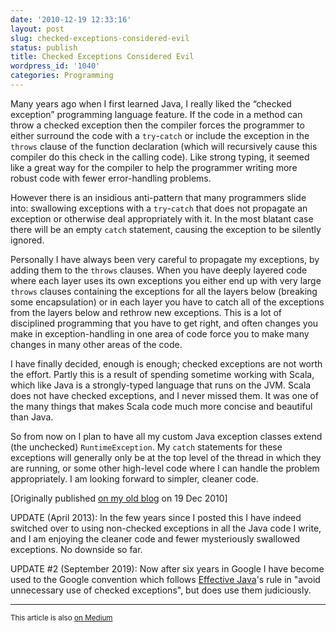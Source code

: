 ```yaml
---
date: '2010-12-19 12:33:16'
layout: post
slug: checked-exceptions-considered-evil
status: publish
title: Checked Exceptions Considered Evil
wordpress_id: '1040'
categories: Programming
---
```


Many years ago when I first learned Java, I really liked the “checked exception” programming language feature.  If the code in a method can throw a checked exception then the compiler forces the programmer to either surround the code with a `try`-`catch` or include the exception in the `throws` clause of the function declaration (which will recursively cause this compiler do this check in the calling code).  Like strong typing, it seemed like a great way for the compiler to help the programmer writing more robust code with fewer error-handling problems.

However there is an insidious anti-pattern that many programmers slide into: swallowing exceptions with a `try`-`catch` that does not propagate an exception or otherwise deal appropriately with it.  In the most blatant case there will be an empty `catch` statement, causing the exception to be silently ignored.

Personally I have always been very careful to propagate my exceptions, by adding them to the `throws` clauses.  When you have deeply layered code where each layer uses its own exceptions you either end up with very large `throws` clauses containing the exceptions for all the layers below (breaking some encapsulation) or in each layer you have to catch all of the exceptions from the layers below and rethrow new exceptions.  This is a lot of disciplined programming that you have to get right, and often changes you make in exception-handling in one area of code force you to make many changes in many other areas of the code.

I have finally decided, enough is enough; checked exceptions are not worth the effort.  Partly this is a result of spending sometime working with Scala, which like Java is a strongly-typed language that runs on the JVM.  Scala does not have checked exceptions, and I never missed them.  It was one of the many things that makes Scala code much more concise and beautiful than Java.

So from now on I plan to have all my custom Java exception classes extend (the unchecked) `RuntimeException`.  My `catch` statements for these exceptions will generally only be at the top level of the thread in which they are running, or some other high-level code where I can handle the problem appropriately.  I am looking forward to simpler, cleaner code.

[Originally published [on my old blog][1] on 19 Dec 2010]

UPDATE (April 2013): In the few years since I posted this I have indeed switched
over to using non-checked exceptions in all the Java code I write, and I am
enjoying the cleaner code and fewer mysteriously swallowed exceptions. No
downside so far.

UPDATE #2 (September 2019): Now after six years in Google I have become used to
the Google convention which follows [Effective Java][2]'s rule in "avoid
unnecessary use of checked exceptions", but does use them judiciously.

-----
<small>This article is also [on Medium][3]</small>

[1]: http://blog.eamonn.org/Programming/2010/12/19/checked-exceptions-considered-evil.html
[2]: https://kea.nu/files/textbooks/new/Effective%20Java%20%282017%2C%20Addison-Wesley%29.pdf
[3]: https://medium.com/@eob/checked-exceptions-considered-evil-f7d07e051fa6
